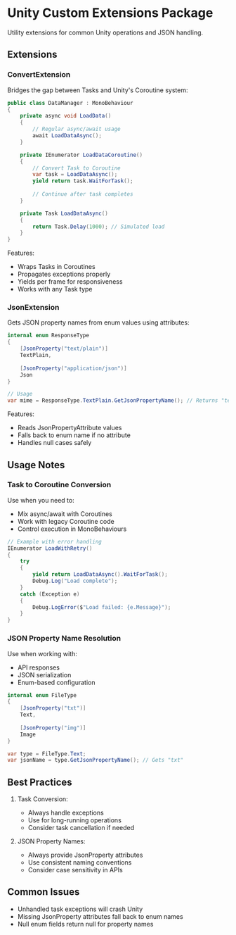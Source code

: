 # Unity Custom Extensions Package

Utility extensions for common Unity operations and JSON handling.

## Extensions

### ConvertExtension
Bridges the gap between Tasks and Unity's Coroutine system:

```csharp
public class DataManager : MonoBehaviour
{
    private async void LoadData()
    {
        // Regular async/await usage
        await LoadDataAsync();
    }

    private IEnumerator LoadDataCoroutine()
    {
        // Convert Task to Coroutine
        var task = LoadDataAsync();
        yield return task.WaitForTask();
        
        // Continue after task completes
    }

    private Task LoadDataAsync()
    {
        return Task.Delay(1000); // Simulated load
    }
}
```

Features:
- Wraps Tasks in Coroutines
- Propagates exceptions properly
- Yields per frame for responsiveness
- Works with any Task type

### JsonExtension
Gets JSON property names from enum values using attributes:

```csharp
internal enum ResponseType
{
    [JsonProperty("text/plain")]
    TextPlain,
    
    [JsonProperty("application/json")]
    Json
}

// Usage
var mime = ResponseType.TextPlain.GetJsonPropertyName(); // Returns "text/plain"
```

Features:
- Reads JsonPropertyAttribute values
- Falls back to enum name if no attribute
- Handles null cases safely

## Usage Notes

### Task to Coroutine Conversion
Use when you need to:
- Mix async/await with Coroutines
- Work with legacy Coroutine code
- Control execution in MonoBehaviours

```csharp
// Example with error handling
IEnumerator LoadWithRetry()
{
    try
    {
        yield return LoadDataAsync().WaitForTask();
        Debug.Log("Load complete");
    }
    catch (Exception e)
    {
        Debug.LogError($"Load failed: {e.Message}");
    }
}
```

### JSON Property Name Resolution
Use when working with:
- API responses
- JSON serialization
- Enum-based configuration

```csharp
internal enum FileType
{
    [JsonProperty("txt")]
    Text,
    
    [JsonProperty("img")]
    Image
}

var type = FileType.Text;
var jsonName = type.GetJsonPropertyName(); // Gets "txt"
```

## Best Practices

1. Task Conversion:
   - Always handle exceptions
   - Use for long-running operations
   - Consider task cancellation if needed

2. JSON Property Names:
   - Always provide JsonProperty attributes
   - Use consistent naming conventions
   - Consider case sensitivity in APIs

## Common Issues

- Unhandled task exceptions will crash Unity
- Missing JsonProperty attributes fall back to enum names
- Null enum fields return null for property names